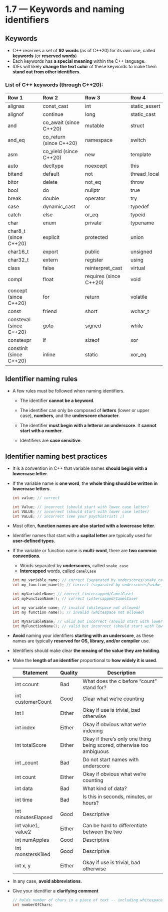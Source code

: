 # 1.7 — Keywords and naming identifiers

## Keywords

- C++ reserves a set of **92 words** (as of C++20) for its own use,  called **keywords** (or **reserved words**)
- Each keywords has **a special meaning** within the C++ language.
- IDEs will likely **change the text color** of these keywords to make them **stand out from other identifiers**.

### List of C++ keywords (through C++20):

| Row 1                   | Row 2                   | Row 3                  | Row 4         |
| :---------------------- | :---------------------- | :--------------------- | :------------ |
| alignas                 | const_cast              | int                    | static_assert |
| alignof                 | continue                | long                   | static_cast   |
| and                     | co_await (since C++20)  | mutable                | struct        |
| and_eq                  | co_return (since C++20) | namespace              | switch        |
| asm                     | co_yield (since C++20)  | new                    | template      |
| auto                    | decltype                | noexcept               | this          |
| bitand                  | default                 | not                    | thread_local  |
| bitor                   | delete                  | not_eq                 | throw         |
| bool                    | do                      | nullptr                | true          |
| break                   | double                  | operator               | try           |
| case                    | dynamic_cast            | or                     | typedef       |
| catch                   | else                    | or_eq                  | typeid        |
| char                    | enum                    | private                | typename      |
| char8_t (since C++20)   | explicit                | protected              | union         |
| char16_t                | export                  | public                 | unsigned      |
| char32_t                | extern                  | register               | using         |
| class                   | false                   | reinterpret_cast       | virtual       |
| compl                   | float                   | requires (since C++20) | void          |
| concept (since C++20)   | for                     | return                 | volatile      |
| const                   | friend                  | short                  | wchar_t       |
| consteval (since C++20) | goto                    | signed                 | while         |
| constexpr               | if                      | sizeof                 | xor           |
| constinit (since C++20) | inline                  | static                 | xor_eq        |

## Identifier naming rules

- A few rules must be followed when naming identifiers.

  - The identifier **cannot be a keyword**.

  - The identifier can only be composed of **letters** (lower or upper case),  **numbers**, and the **underscore character**. 

  - The identifier **must begin with a letteror an underscore**. It **cannot start with a number**.

  - Identifiers are **case sensitive**.

## Identifier naming best practices

- It is a convention in C++ that variable names **should begin with a lowercase letter**.

- If the variable name is **one word**, the **whole thing should be written in lowercase letters**.

  ```cpp
  int value; // correct
  
  int Value; // incorrect (should start with lower case letter)
  int VALUE; // incorrect (should start with lower case letter)
  int VaLuE; // incorrect (see your psychiatrist) ;)
  ```

- Most often, **function names are also started with a lowercase letter**.

- Identifier names that start with a **capital letter** are typically used for **user-defined types**.

- If the variable or function name is **multi-word**, there are **two common conventions**.

  - Words separated by **underscores**, called `snake_case`
  - **Intercapped** words, called `camelCase`

  ```cpp
  int my_variable_name; // correct (separated by underscores/snake_case)
  int my_function_name(); // correct (separated by underscores/snake_case)
  
  int myVariableName; // correct (intercapped/CamelCase)
  int myFunctionName(); // correct (intercapped/CamelCase)
  
  int my variable name; // invalid (whitespace not allowed)
  int my function name(); // invalid (whitespace not allowed)
  
  int MyVariableName; // valid but incorrect (should start with lower case letter)
  int MyFunctionName(); // valid but incorrect (should start with lower case letter)
  ```

- **Avoid** naming your identifiers **starting with an underscore**, as these names are typically **reserved for OS, library, and/or compiler** use.

- Identifiers should make clear **the meaing of the value they are holding**.

- Make the **length of an identifier** proportional to **how widely it is used**.

  | Statement          | Quality | Description                                                  |
  | ------------------ | ------- | ------------------------------------------------------------ |
  | int ccount         | Bad     | What does the c before “count” stand for?                    |
  | int customerCount  | Good    | Clear what we’re counting                                    |
  | int i              | Either  | Okay if use is trivial, bad otherwise                        |
  | int index          | Either  | Okay if obvious what we’re indexing                          |
  | int totalScore     | Either  | Okay if there’s only one thing being scored, otherwise too ambiguous |
  | int _count         | Bad     | Do not start names with underscore                           |
  | int count          | Either  | Okay if obvious what we’re counting                          |
  | int data           | Bad     | What kind of data?                                           |
  | int time           | Bad     | Is this in seconds, minutes, or hours?                       |
  | int minutesElapsed | Good    | Descriptive                                                  |
  | int value1, value2 | Either  | Can be hard to differentiate between the two                 |
  | int numApples      | Good    | Descriptive                                                  |
  | int monstersKilled | Good    | Descriptive                                                  |
  | int x, y           | Either  | Okay if use is trivial, bad otherwise                        |

- In any case, **avoid abbreviations**.

- Give your identifier a **clarifying comment**

  ```cpp
  // holds number of chars in a piece of text -- including whitespace and punctuation!
  int numberOfChars;
  ```

  

